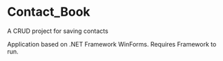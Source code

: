# Contact_Book
A CRUD project for saving contacts

Application based on .NET Framework WinForms.
Requires Framework to run.
